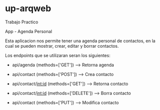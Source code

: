 # up-arqweb
Trabajo Practico

App - Agenda Personal

Esta aplicacion nos permite tener una agenda personal de contactos, en la cual se pueden mostrar, crear, editar y borrar contactos.

Los endpoints que se utilizaran seran los siguientes:

* api/agenda (methods=['GET']) --> Retorna agenda

* api/contact (methods=['POST']) --> Crea contacto

* api/contact/<int:id> (methods=['GET']) --> Retorna contacto

* api/contact/<int:id> (methods=['DELETE']) --> Borra contacto

* api/contact (methods=['PUT']) --> Modifica contacto

